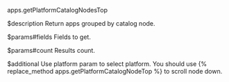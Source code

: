 apps.getPlatformCatalogNodesTop

$description
Return apps grouped by catalog node.

$params#fields
Fields to get.

$params#count
Results count.

$additional
Use platform param to select platform. You should use {% replace_method apps.getPlatformCatalogNodeTop %}
to scroll node down.